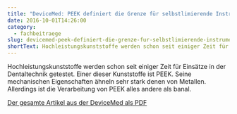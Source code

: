 ```yaml
---
title: "DeviceMed: PEEK definiert die Grenze für selbstlimierende Instrumente"
date: 2016-10-01T14:26:00
category:
  - fachbeitraege
slug: devicemed-peek-definiert-die-grenze-fur-selbstlimierende-instrumente
shortText: Hochleistungskunststoffe werden schon seit einiger Zeit für Einsätze in der Dentaltechnik getestet.
---
```


<p>Hochleistungskunststoffe werden schon seit einiger Zeit für Einsätze in der Dentaltechnik getestet. Einer dieser Kunststoffe ist PEEK. Seine mechanischen Eigenschaften ähneln sehr stark denen von Metallen. Allerdings ist die Verarbeitung von PEEK alles andere als banal.</p>



<a href="/downloads/DEV10-16S38-39.pdf" target="_blank" rel="noreferrer noopener" aria-label=" (öffnet in neuem Tab)">Der gesamte Artikel aus der DeviceMed als PDF</a></p>
